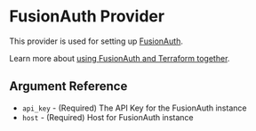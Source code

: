 # FusionAuth Provider

This provider is used for setting up [FusionAuth](https://fusionauth.io).

Learn more about [using FusionAuth and Terraform together](https://fusionauth.io/docs/operate/deploy/terraform).

## Argument Reference

* `api_key` - (Required) The API Key for the FusionAuth instance
* `host` - (Required) Host for FusionAuth instance
